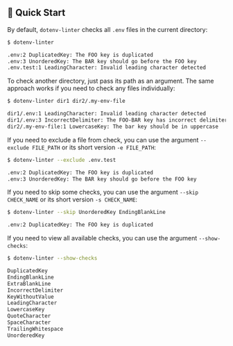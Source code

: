 ## 🚀 Quick Start

By default, `dotenv-linter` checks all `.env` files in the current directory:

```sh
$ dotenv-linter

.env:2 DuplicatedKey: The FOO key is duplicated
.env:3 UnorderedKey: The BAR key should go before the FOO key
.env.test:1 LeadingCharacter: Invalid leading character detected
```

To check another directory, just pass its path as an argument. The same approach works if you need to check any files individually:

```sh
$ dotenv-linter dir1 dir2/.my-env-file

dir1/.env:1 LeadingCharacter: Invalid leading character detected
dir1/.env:3 IncorrectDelimiter: The FOO-BAR key has incorrect delimiter
dir2/.my-env-file:1 LowercaseKey: The bar key should be in uppercase
```

If you need to exclude a file from check, you can use the argument `--exclude FILE_PATH` or its short version `-e FILE_PATH`:

```sh
$ dotenv-linter --exclude .env.test

.env:2 DuplicatedKey: The FOO key is duplicated
.env:3 UnorderedKey: The BAR key should go before the FOO key
```

If you need to skip some checks, you can use the argument `--skip CHECK_NAME` or its short version `-s CHECK_NAME`:

```sh
$ dotenv-linter --skip UnorderedKey EndingBlankLine

.env:2 DuplicatedKey: The FOO key is duplicated
```

If you need to view all available checks, you can use the argument `--show-checks`:

```sh
$ dotenv-linter --show-checks

DuplicatedKey
EndingBlankLine
ExtraBlankLine
IncorrectDelimiter
KeyWithoutValue
LeadingCharacter
LowercaseKey
QuoteCharacter
SpaceCharacter
TrailingWhitespace
UnorderedKey
```
